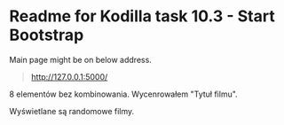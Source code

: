 # Readme for Kodilla task 10.3 - Start Bootstrap

Main page might be on below address.
> <http://127.0.0.1:5000/>

8 elementów bez kombinowania.
Wycenrowałem "Tytuł filmu".

Wyświetlane są randomowe filmy.